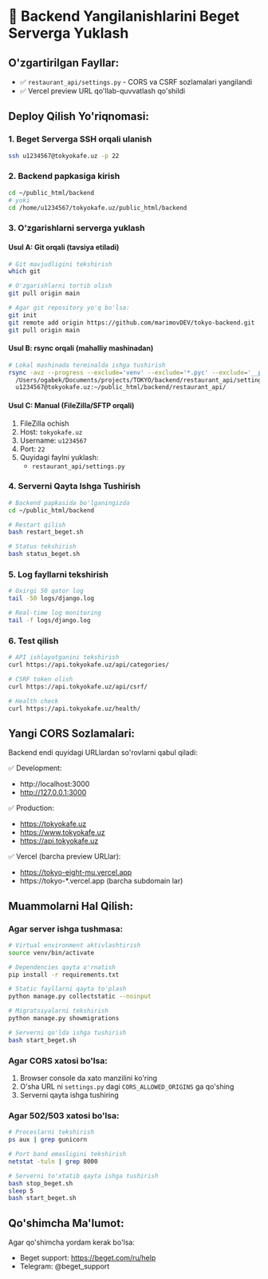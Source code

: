 # 🚀 Backend Yangilanishlarini Beget Serverga Yuklash

## O'zgartirilgan Fayllar:
- ✅ `restaurant_api/settings.py` - CORS va CSRF sozlamalari yangilandi
- ✅ Vercel preview URL qo'llab-quvvatlash qo'shildi

## Deploy Qilish Yo'riqnomasi:

### 1. Beget Serverga SSH orqali ulanish
```bash
ssh u1234567@tokyokafe.uz -p 22
```

### 2. Backend papkasiga kirish
```bash
cd ~/public_html/backend
# yoki
cd /home/u1234567/tokyokafe.uz/public_html/backend
```

### 3. O'zgarishlarni serverga yuklash

#### Usul A: Git orqali (tavsiya etiladi)
```bash
# Git mavjudligini tekshirish
which git

# O'zgarishlarni tortib olish
git pull origin main

# Agar git repository yo'q bo'lsa:
git init
git remote add origin https://github.com/marimovDEV/tokyo-backend.git
git pull origin main
```

#### Usul B: rsync orqali (mahalliy mashinadan)
```bash
# Lokal mashinada terminalda ishga tushirish
rsync -avz --progress --exclude='venv' --exclude='*.pyc' --exclude='__pycache__' \
  /Users/ogabek/Documents/projects/TOKYO/backend/restaurant_api/settings.py \
  u1234567@tokyokafe.uz:~/public_html/backend/restaurant_api/
```

#### Usul C: Manual (FileZilla/SFTP orqali)
1. FileZilla ochish
2. Host: `tokyokafe.uz`
3. Username: `u1234567` 
4. Port: `22`
5. Quyidagi faylni yuklash:
   - `restaurant_api/settings.py`

### 4. Serverni Qayta Ishga Tushirish

```bash
# Backend papkasida bo'lganingizda
cd ~/public_html/backend

# Restart qilish
bash restart_beget.sh

# Status tekshirish
bash status_beget.sh
```

### 5. Log fayllarni tekshirish

```bash
# Oxirgi 50 qator log
tail -50 logs/django.log

# Real-time log monitoring
tail -f logs/django.log
```

### 6. Test qilish

```bash
# API ishlayotganini tekshirish
curl https://api.tokyokafe.uz/api/categories/

# CSRF token olish
curl https://api.tokyokafe.uz/api/csrf/

# Health check
curl https://api.tokyokafe.uz/health/
```

## Yangi CORS Sozlamalari:

Backend endi quyidagi URLlardan so'rovlarni qabul qiladi:

✅ Development:
- http://localhost:3000
- http://127.0.0.1:3000

✅ Production:
- https://tokyokafe.uz
- https://www.tokyokafe.uz
- https://api.tokyokafe.uz

✅ Vercel (barcha preview URLlar):
- https://tokyo-eight-mu.vercel.app
- https://tokyo-*.vercel.app (barcha subdomain lar)

## Muammolarni Hal Qilish:

### Agar server ishga tushmasa:
```bash
# Virtual environment aktivlashtirish
source venv/bin/activate

# Dependencies qayta o'rnatish
pip install -r requirements.txt

# Static fayllarni qayta to'plash
python manage.py collectstatic --noinput

# Migratsiyalarni tekshirish
python manage.py showmigrations

# Serverni qo'lda ishga tushirish
bash start_beget.sh
```

### Agar CORS xatosi bo'lsa:
1. Browser console da xato manzilini ko'ring
2. O'sha URL ni `settings.py` dagi `CORS_ALLOWED_ORIGINS` ga qo'shing
3. Serverni qayta ishga tushiring

### Agar 502/503 xatosi bo'lsa:
```bash
# Proceslarni tekshirish
ps aux | grep gunicorn

# Port band emasligini tekshirish
netstat -tuln | grep 8000

# Serverni to'xtatib qayta ishga tushirish
bash stop_beget.sh
sleep 5
bash start_beget.sh
```

## Qo'shimcha Ma'lumot:

Agar qo'shimcha yordam kerak bo'lsa:
- Beget support: https://beget.com/ru/help
- Telegram: @beget_support


